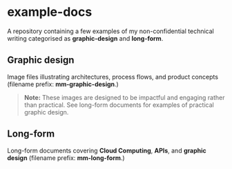 # example-docs

A repository containing a few examples of my non-confidential technical writing categorised as **graphic-design** and **long-form**.

## Graphic design

Image files illustrating architectures, process flows, and product concepts (filename prefix: **mm-graphic-design**.) 

> **Note:** 
These images are designed to be impactful and engaging rather than practical. See long-form documents for examples of practical graphic design.

## Long-form

Long-form documents covering **Cloud Computing**, **APIs**, and **graphic design** (filename prefix: **mm-long-form**.)
